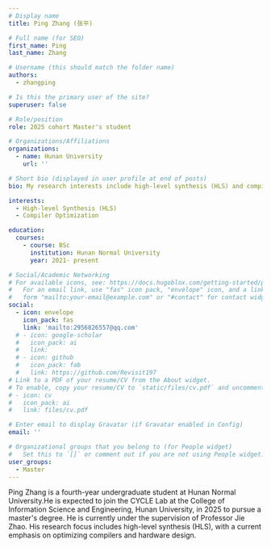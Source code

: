 ```yaml
---
# Display name
title: Ping Zhang (张平)

# Full name (for SEO)
first_name: Ping
last_name: Zhang

# Username (this should match the folder name)
authors:
  - zhangping

# Is this the primary user of the site?
superuser: false

# Role/position
role: 2025 cohort Master's student

# Organizations/Affiliations
organizations:
  - name: Hunan University
    url: ''

# Short bio (displayed in user profile at end of posts)
bio: My research interests include high-level synthesis (HLS) and compiler optimization.

interests:
  - High-level Synthesis (HLS)
  - Compiler Optimization

education:
  courses:
    - course: BSc
      institution: Hunan Normal University
      year: 2021- present

# Social/Academic Networking
# For available icons, see: https://docs.hugoblox.com/getting-started/page-builder/#icons
#   For an email link, use "fas" icon pack, "envelope" icon, and a link in the
#   form "mailto:your-email@example.com" or "#contact" for contact widget.
social:
  - icon: envelope
    icon_pack: fas
    link: 'mailto:2956826557@qq.com'
  # - icon: google-scholar
  #   icon_pack: ai
  #   link: 
  # - icon: github
  #   icon_pack: fab
  #   link: https://github.com/Revisit197
# Link to a PDF of your resume/CV from the About widget.
# To enable, copy your resume/CV to `static/files/cv.pdf` and uncomment the lines below.
# - icon: cv
#   icon_pack: ai
#   link: files/cv.pdf

# Enter email to display Gravatar (if Gravatar enabled in Config)
email: ''

# Organizational groups that you belong to (for People widget)
#   Set this to `[]` or comment out if you are not using People widget.
user_groups:
  - Master
---
```


Ping Zhang is a fourth-year undergraduate student at Hunan Normal University.He is expected to join the CYCLE Lab at the College of Information Science and Engineering, Hunan University, in 2025 to pursue a master's degree. He is currently under the supervision of Professor Jie Zhao. His research focus includes high-level synthesis (HLS), with a current emphasis on optimizing compilers and hardware design.



